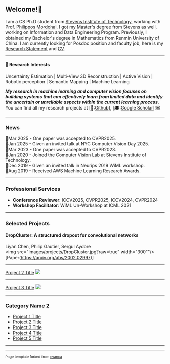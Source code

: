 ## Welcome!🎡

I am a CS Ph.D student from [Stevens Institute of Technology](https://www.stevens.edu/), working with Prof. [Philippos Mordohai](https://mordohai.github.io/). I got my Master's degree from Stevens as well, working on Information and Data Engineering Program. Previously, I obtained my Bachelor's degree in Mathematics from Renmin University of China. I am currently looking for Posdoc position and faculty job, here is my [Research Statement](files/Research_Statement_LC.pdf) and [CV](files/LC_CV.pdf).

---

#### :sparkler: Research Interests

Uncertainty Estimation | Multi-View 3D Reconstruction | Active Vision | Robotic perception | Semantic Mapping | Machine Learning

*__My research in machine learning and computer vision focuses on building systems that can effectively learn from limited data and identify the uncertain or unreliable aspects within the current learning process.__* You can find all my research projects at [🐙:[Github](https://github.com/lly00412)], [🎓:[Google Scholar](https://scholar.google.com/citations?user=ZU9JhNYAAAAJ&hl=en)]!😎

---

### News
🌟Mar 2025 - One paper was accepted to CVPR2025.  
🌟Jan 2025 - Given an invited talk at NYC Computer Vision Day 2025.  
🌟Mar 2023 - One paper was accepted to CVPR2023.  
🌟Jan 2020 - Joined the Computer Vision Lab at Stevens Institute of Technology.  
🌟Dec 2019 - Given an invited talk in Neurips 2019 WiML workshop.  
🌟Aug 2019 - Received AWS Machine Learning Research Awards.  

---

### Professional Services

- **Conference Reviewer**: ICCV2025, CVPR2025, ICCV2024, CVPR2024
- **Workshop Facilitator**: WiML Un-Workshop at ICML 2021

---
### Selected Projects

#### DropCluster: A structured dropout for convolutional networks
<span class="italic-10pt">Liyan Chen, Philip Gautier, Sergul Aydore</span>  
<img src="images/projects/DropCluster.jpg?raw=true" width="300""/>  
[Paper(https://arxiv.org/abs/2002.02997)]

---
[Project 2 Title](/pdf/sample_presentation.pdf)
<img src="images/dummy_thumbnail.jpg?raw=true"/>

---
[Project 3 Title](http://example.com/)
<img src="images/dummy_thumbnail.jpg?raw=true"/>

---

### Category Name 2

- [Project 1 Title](http://example.com/)
- [Project 2 Title](http://example.com/)
- [Project 3 Title](http://example.com/)
- [Project 4 Title](http://example.com/)
- [Project 5 Title](http://example.com/)

---




---
<p style="font-size:11px">Page template forked from <a href="https://github.com/evanca/quick-portfolio">evanca</a></p>
<!-- Remove above link if you don't want to attibute -->
